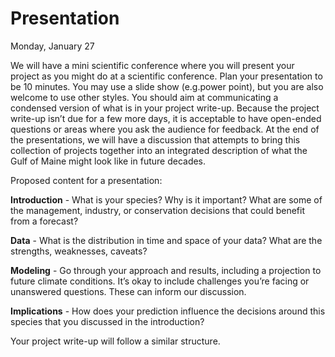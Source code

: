 # Presentation

Monday, January 27

We will have a mini scientific conference where you will present your project as you might do at a scientific conference. Plan your presentation to be 10 minutes. You may use a slide show (e.g.power point), but you are also welcome to use other styles. You should aim at communicating a condensed version of what is in your project write-up. Because the project write-up isn’t due for a few more days, it is acceptable to have open-ended questions or areas where you ask the audience for feedback. At the end of the presentations, we will have a discussion that attempts to bring this collection of projects together into an integrated description of what the Gulf of Maine might look like in future decades.

Proposed content for a presentation:

**Introduction** - What is your species? Why is it important? What are some of the management, industry, or conservation decisions that could benefit from a forecast?

**Data** - What is the distribution in time and space of your data? What are the strengths, weaknesses, caveats?

**Modeling** - Go through your approach and results, including a projection to future climate conditions. It’s okay to include challenges you’re facing or unanswered questions. These can inform our discussion.

**Implications** - How does your prediction influence the decisions around this species that you discussed in the introduction? 

Your project write-up will follow a similar structure.



